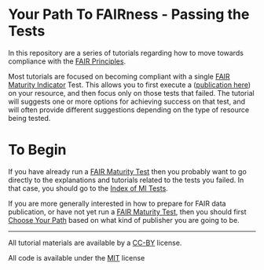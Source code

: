 # Your Path To FAIRness - Passing the Tests

In this repository are a series of tutorials regarding how to move towards compliance with the [FAIR Principles](https://www.nature.com/articles/sdata201618).

Most tutorials are focused on becoming compliant with a single [FAIR Maturity Indicator](https://github.com/FAIRMetrics/Metrics/tree/master/MaturityIndicators) Test.  This allows you to first execute a ([publication here](https://www.nature.com/articles/s41597-019-0184-5)) on your resource, and then focus only on those tests that failed. The tutorial will suggests one or more options for achieving success on that test, and will often provide different suggestions depending on the type of resource being tested.

# To Begin

If you have already run a [FAIR Maturity Test](https://w3id.org/AmIFAIR) then you probably want to go directly to the explanations and tutorials related to the tests you failed.  In that case, you should go to the [Index of MI Tests](./IndexOfTests).

If you are more generally interested in how to prepare for FAIR data publication, or have not yet run a [FAIR Maturity Test](https://w3id.org/AmIFAIR), then you should first [Choose Your Path](./GettingStarted.md) based on what kind of publisher you are going to be.

-------------------------

All tutorial materials are available by a [CC-BY](https://creativecommons.org/licenses/by/4.0/) license.

All code is available under the [MIT](https://opensource.org/licenses/MIT) license
